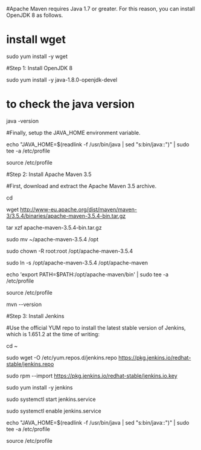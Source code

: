 #Apache Maven requires Java 1.7 or greater. For this reason, you can install OpenJDK 8 as follows.

# install wget

sudo yum install -y wget

#Step 1: Install OpenJDK 8

sudo yum install -y java-1.8.0-openjdk-devel

# to check the java version

java -version

#Finally, setup the JAVA_HOME environment variable.

echo "JAVA_HOME=$(readlink -f /usr/bin/java | sed "s:bin/java::")" | sudo tee -a /etc/profile

source /etc/profile

#Step 2: Install Apache Maven 3.5

#First, download and extract the Apache Maven 3.5 archive.

cd

wget http://www-eu.apache.org/dist/maven/maven-3/3.5.4/binaries/apache-maven-3.5.4-bin.tar.gz

tar xzf apache-maven-3.5.4-bin.tar.gz

sudo mv ~/apache-maven-3.5.4 /opt

sudo chown -R root:root /opt/apache-maven-3.5.4

sudo ln -s /opt/apache-maven-3.5.4 /opt/apache-maven

echo 'export PATH=$PATH:/opt/apache-maven/bin' | sudo tee -a /etc/profile

source /etc/profile

mvn --version

#Step 3: Install Jenkins

#Use the official YUM repo to install the latest stable version of Jenkins, which is 1.651.2 at the time of writing:

cd ~

sudo wget -O /etc/yum.repos.d/jenkins.repo https://pkg.jenkins.io/redhat-stable/jenkins.repo

sudo rpm --import https://pkg.jenkins.io/redhat-stable/jenkins.io.key

sudo yum install -y jenkins

sudo systemctl start jenkins.service

sudo systemctl enable jenkins.service

echo "JAVA_HOME=$(readlink -f /usr/bin/java | sed "s:bin/java::")" | sudo tee -a /etc/profile

source /etc/profile